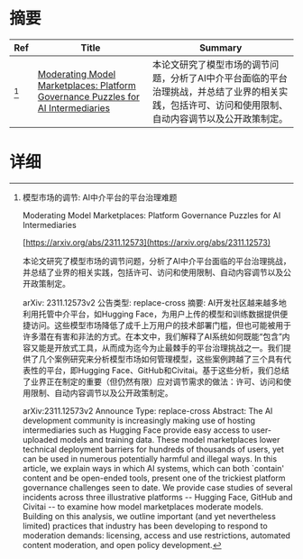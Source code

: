 # 摘要

| Ref | Title | Summary |
| --- | --- | --- |
| [^1] | [Moderating Model Marketplaces: Platform Governance Puzzles for AI Intermediaries](https://arxiv.org/abs/2311.12573) | 本论文研究了模型市场的调节问题，分析了AI中介平台面临的平台治理挑战，并总结了业界的相关实践，包括许可、访问和使用限制、自动内容调节以及公开政策制定。 |

# 详细

[^1]: 模型市场的调节: AI中介平台的平台治理难题

    Moderating Model Marketplaces: Platform Governance Puzzles for AI Intermediaries

    [https://arxiv.org/abs/2311.12573](https://arxiv.org/abs/2311.12573)

    本论文研究了模型市场的调节问题，分析了AI中介平台面临的平台治理挑战，并总结了业界的相关实践，包括许可、访问和使用限制、自动内容调节以及公开政策制定。

    

    arXiv: 2311.12573v2 公告类型: replace-cross 摘要: AI开发社区越来越多地利用托管中介平台，如Hugging Face，为用户上传的模型和训练数据提供便捷访问。这些模型市场降低了成千上万用户的技术部署门槛，但也可能被用于许多潜在有害和非法的方式。在本文中，我们解释了AI系统如何既能“包含”内容又能是开放式工具，从而成为迄今为止最棘手的平台治理挑战之一。我们提供了几个案例研究来分析模型市场如何管理模型，这些案例跨越了三个具有代表性的平台，即Hugging Face、GitHub和Civitai。基于这些分析，我们总结了业界正在制定的重要（但仍然有限）应对调节需求的做法：许可、访问和使用限制、自动内容调节以及公开政策制定。

    arXiv:2311.12573v2 Announce Type: replace-cross  Abstract: The AI development community is increasingly making use of hosting intermediaries such as Hugging Face provide easy access to user-uploaded models and training data. These model marketplaces lower technical deployment barriers for hundreds of thousands of users, yet can be used in numerous potentially harmful and illegal ways. In this article, we explain ways in which AI systems, which can both `contain' content and be open-ended tools, present one of the trickiest platform governance challenges seen to date. We provide case studies of several incidents across three illustrative platforms -- Hugging Face, GitHub and Civitai -- to examine how model marketplaces moderate models. Building on this analysis, we outline important (and yet nevertheless limited) practices that industry has been developing to respond to moderation demands: licensing, access and use restrictions, automated content moderation, and open policy development.
    


